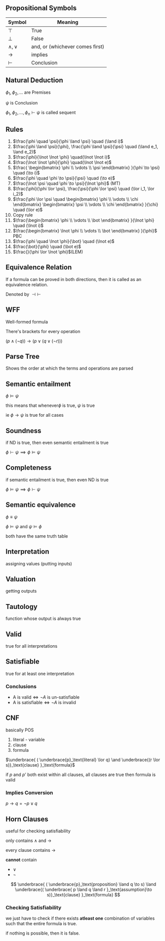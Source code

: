 ## Propositional Symbols

| Symbol        | Meaning                         |
| ------------- | ------------------------------- |
| $\top$        | True                            |
| $\bot$        | False                           |
| $\land, \lor$ | and, or (whichever comes first) |
| $\to$         | implies                         |
| $\vdash$      | Conclusion                      |

## Natural Deduction

$\phi_1, \phi_2, \dots$ are Premises

$\psi$ is Conclusion

$\phi_1, \phi_2, \dots, \phi_n \vdash\psi$ is called sequent

## Rules

1. $\frac{\phi \quad \psi}{\phi \land \psi} \quad (\land i)$
2. $\frac{\phi \land \psi}{\phi}, \frac{\phi \land \psi}{\psi} \quad (\land e_1, \land e_2)$
3. $\frac{\phi}{\lnot \lnot \phi} \quad(\lnot \lnot i)$
4. $\frac{\lnot \lnot \phi}{\phi} \quad(\lnot \lnot e)$
5. $\frac{ 
   \begin{bmatrix} \phi \\
\vdots \\
\psi
   \end{bmatrix}
   }{\phi \to \psi} \quad (\to i)$
6. $\frac{\phi \quad \phi \to \psi}{\psi} \quad (\to e)$
7. $\frac{\lnot \psi \quad \phi \to \psi}{\lnot \phi}$ (MT)
8. $\frac{\phi}{\phi \lor \psi}, \frac{\psi}{\phi \lor \psi} \quad (\lor i_1, \lor i_2)$
9. $\frac{\phi \lor \psi \quad 
   \begin{bmatrix}
   \phi \\
\vdots \\
\chi
   \end{bmatrix}
   \begin{bmatrix}
   \psi \\
\vdots \\
\chi
   \end{bmatrix}
   }{\chi} \quad (\lor e)$
10. Copy rule
11. $\frac{\begin{bmatrix}
    \phi \\
\vdots \\
\bot
    \end{bmatrix}
    }{\lnot \phi} \quad (\lnot i)$
12. $\frac{\begin{bmatrix}
    \lnot \phi \\
\vdots \\
\bot
    \end{bmatrix}
    }{\phi}$ PBC
13. $\frac{\phi \quad \lnot \phi}{\bot} \quad (\lnot e)$
14. $\frac{\bot}{\phi} \quad (\bot e)$
15. $\frac{}{\phi \lor \lnot \phi}$(LEM)

## Equivalence Relation

If a formula can be proved in both directions, then it is called as an equivalence relation.

Denoted by $\dashv \vdash$

## WFF

Well-formed formula

There's brackets for every operation

$(p \land (\lnot q)) \to (p \lor (q \lor (\lnot r) ))$

## Parse Tree

Shows the order at which the terms and operations are parsed

## Semantic entailment

$\phi \models \psi$

this means that whenever$\phi$ is true, $\psi$ is true

ie $\phi \to \psi$ is true for all cases

## Soundness

if ND is true, then even semantic entailment is true

$\phi \vdash \psi \implies \phi \models \psi$

## Completeness

if semantic entailment is true, then even ND is true

$\phi \models \psi \implies \phi \vdash \psi$

## Semantic equivalence

$\phi \equiv \psi$

$\phi \models \psi$ and $\psi \models \phi$

both have the same truth table

## Interpretation

assigning values (putting inputs)

## Valuation

getting outputs

## Tautology

function whose output is always true

## Valid

true for all interpretations

## Satisfiable

true for at least one interpretation

### Conclusions

- A is valid$\iff \lnot A$ is un-satisfiable
- A is satisfiable$\iff \lnot A$ is invalid

## CNF

basically POS

1. literal - variable
2. clause
3. formula

$\underbrace{ ( \underbrace{p}_\text{literal} \lor q) \and \underbrace{(r \lor s)}_\text{clause}  }_\text{formula}$

if $p$ and $p’$ both exist within all clauses, all clauses are true
then formula is valid

### Implies Conversion

$p \to q = \lnot p \lor q$

## Horn Clauses

useful for checking satisfiability

only contains $\land$ and $\to$

every clause contains $\to$

**cannot** contain

- $\lor$
- $\lnot$

$$
\underbrace{
( \underbrace{p}_\text{proposition} \land q \to s) 
\land 
\underbrace{(
\underbrace{ p \land q \land r }_\text{assumption}\to s)}_\text{clause}
}_\text{formula}
$$

### Checking Satisfiability

we just have to check if there exists **atleast one** combination of variables such that the entire formula is true.

if nothing is possible, then it is false.
